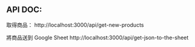 ## API DOC:
取得商品：
http://localhost:3000/api/get-new-products

將商品送到 Google Sheet
http://localhost:3000/api/get-json-to-the-sheet